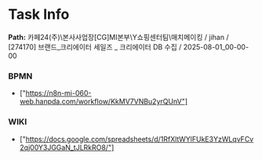 # Task Info

**Path:** 카페24(주)\본사사업장\[CG]MI본부\Y쇼핑센터팀\매치메이킹 / jihan / [274170] 브랜드_크리에이터 세일즈 _ 크리에이터 DB 수집 / 2025-08-01_00-00-00

### BPMN
- ["https://n8n-mi-060-web.hanpda.com/workflow/KkMV7VNBu2yrQUnV"]

### WIKI
- ["https://docs.google.com/spreadsheets/d/1RfXltWYlFUkE3YzWLqvFCv2qj00Y3JGGaN_tJLRkRO8/"]

